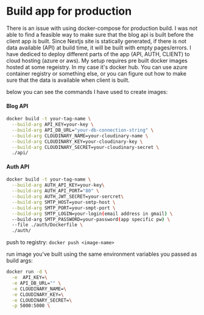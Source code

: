 # Build app for production

There is an issue with using docker-compose for production build.
I was not able to find a feasible way to make sure that the blog api is built before the client app is built.
Since Nextjs site is statically generated, if there is not data available (API) at build time, it will be built with empty pages/errors.
I have dediced to deploy different parts of the app (API, AUTH, CLIENT) to cloud hosting (azure or aws). My setup requires pre built docker images hosted at some regeistry. In my case it's docker hub. You can use azure container registry or something else, or you can figure out how to make sure that the data is available when client is built.

below you can see the commands I have used to create images:

#### Blog API

```sh
docker build -t your-tag-name \
  --build-arg API_KEY=your-key \
  --build-arg API_DB_URL="your-db-connection-string" \
  --build-arg CLOUDINARY_NAME=your-cloudinary-name \
  --build-arg CLOUDINARY_KEY=your-cloudinary-key \
  --build-arg CLOUDINARY_SECRET=your-cloudinary-secret \
  ./api/
```

#### Auth API

```sh
docker build -t your-tag-name \
  --build-arg AUTH_API_KEY=your-key\
  --build-arg AUTH_API_PORT="80" \
  --build-arg AUTH_JWT_SECRET=your-sercret\
  --build-arg SMTP_HOST=your-smtp-host \
  --build-arg SMTP_PORT=your-smpt-port \
  --build-arg SMTP_LOGIN=your-login(email address in gmail) \
  --build-arg SMTP_PASSWORD=your-password(app specific pw) \
  --file ./auth/Dockerfile \
  ./auth/
```

push to registry:
``` docker push <image-name> ```

run image you've built using the same environment variables you passed as build args:

```sh
docker run -d \
  -e  API_KEY=\
  -e API_DB_URL="" \
  -e CLOUDINARY_NAME=\
  -e CLOUDINARY_KEY=\
  -e CLOUDINARY_SECRET=\
  -p 5000:5000 \
```
